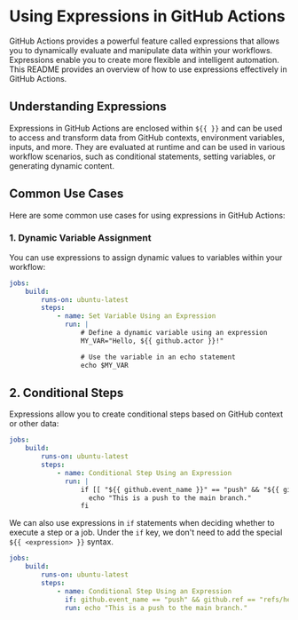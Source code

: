 # Using Expressions in GitHub Actions

GitHub Actions provides a powerful feature called expressions that allows you to dynamically evaluate and manipulate data within your workflows. Expressions enable you to create more flexible and intelligent automation. This README provides an overview of how to use expressions effectively in GitHub Actions.

## Understanding Expressions

Expressions in GitHub Actions are enclosed within `${{ }}` and can be used to access and transform data from GitHub contexts, environment variables, inputs, and more. They are evaluated at runtime and can be used in various workflow scenarios, such as conditional statements, setting variables, or generating dynamic content.

## Common Use Cases

Here are some common use cases for using expressions in GitHub Actions:

### 1. Dynamic Variable Assignment

You can use expressions to assign dynamic values to variables within your workflow:

```yaml
jobs:
    build:
        runs-on: ubuntu-latest
        steps:
            - name: Set Variable Using an Expression
              run: |
                  # Define a dynamic variable using an expression
                  MY_VAR="Hello, ${{ github.actor }}!"

                  # Use the variable in an echo statement
                  echo $MY_VAR
```

## 2. Conditional Steps

Expressions allow you to create conditional steps based on GitHub context or other data:

```yaml
jobs:
    build:
        runs-on: ubuntu-latest
        steps:
            - name: Conditional Step Using an Expression
              run: |
                  if [[ "${{ github.event_name }}" == "push" && "${{ github.ref }}" == "refs/heads/main" ]]; then
                    echo "This is a push to the main branch."
                  fi
```

We can also use expressions in `if` statements when deciding whether to execute a step or a job. Under the `if` key, we don't need to add the special `${{ <expression> }}` syntax.

```yaml
jobs:
    build:
        runs-on: ubuntu-latest
        steps:
            - name: Conditional Step Using an Expression
              if: github.event_name == "push" && github.ref == "refs/heads/main"
              run: echo "This is a push to the main branch."
```
